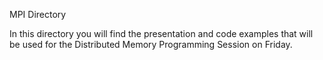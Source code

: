 MPI Directory

In this directory you will find the presentation and code examples that will
be used for the Distributed Memory Programming Session on Friday.


